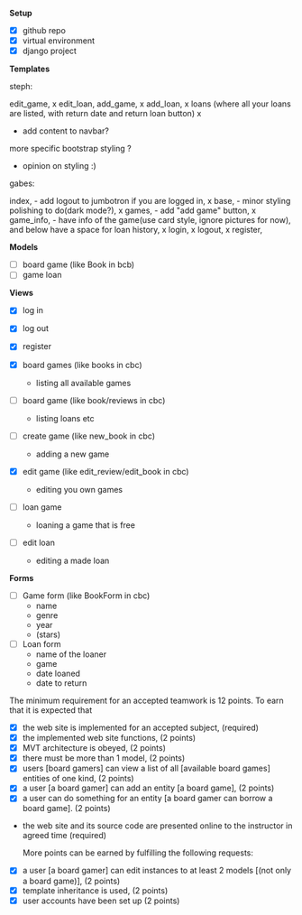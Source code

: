 **Setup**

-   [x] github repo
-   [x] virtual environment
-   [x] django project

**Templates**

steph:

edit_game, x
edit_loan,
add_game, x
add_loan, x
loans (where all your loans are listed, with return date and return loan button) x

-   add content to navbar?

more specific bootstrap styling ?

-   opinion on styling :)

gabes:

index, - add logout to jumbotron if you are logged in, x
base, - minor styling polishing to do(dark mode?), x
games, - add "add game" button, x
game_info, - have info of the game(use card style, ignore pictures for now), and below have a space for loan history, x
login, x
logout, x
register,

**Models**

-   [ ] board game (like Book in bcb)
-   [ ] game loan

**Views**

-   [x] log in
-   [x] log out
-   [x] register

-   [x] board games (like books in cbc)
    -   listing all available games
-   [ ] board game (like book/reviews in cbc)
    -   listing loans etc
-   [ ] create game (like new_book in cbc)
    -   adding a new game
-   [x] edit game (like edit_review/edit_book in cbc)
    -   editing you own games
-   [ ] loan game
    -   loaning a game that is free
-   [ ] edit loan
    -   editing a made loan

**Forms**

-   [ ] Game form (like BookForm in cbc)
    -   name
    -   genre
    -   year
    -   (stars)
-   [ ] Loan form
    -   name of the loaner
    -   game
    -   date loaned
    -   date to return

The minimum requirement for an accepted teamwork is 12 points. To earn that it is expected that

-   [x] the web site is implemented for an accepted subject, (required)
-   [x] the implemented web site functions, (2 points)
-   [x] MVT architecture is obeyed, (2 points)
-   [x] there must be more than 1 model, (2 points)
-   [x] users [board gamers] can view a list of all [available board games] entities of one kind, (2 points)
-   [x] a user [a board gamer] can add an entity [a board game], (2 points)
-   [x] a user can do something for an entity [a board gamer can borrow a board game]. (2 points)
-   the web site and its source code are presented online to the instructor in agreed time (required)

    More points can be earned by fulfilling the following requests:

-   [x] a user [a board gamer] can edit instances to at least 2 models [(not only a board game)], (2 points)
-   [x] template inheritance is used, (2 points)
-   [x] user accounts have been set up (2 points)
